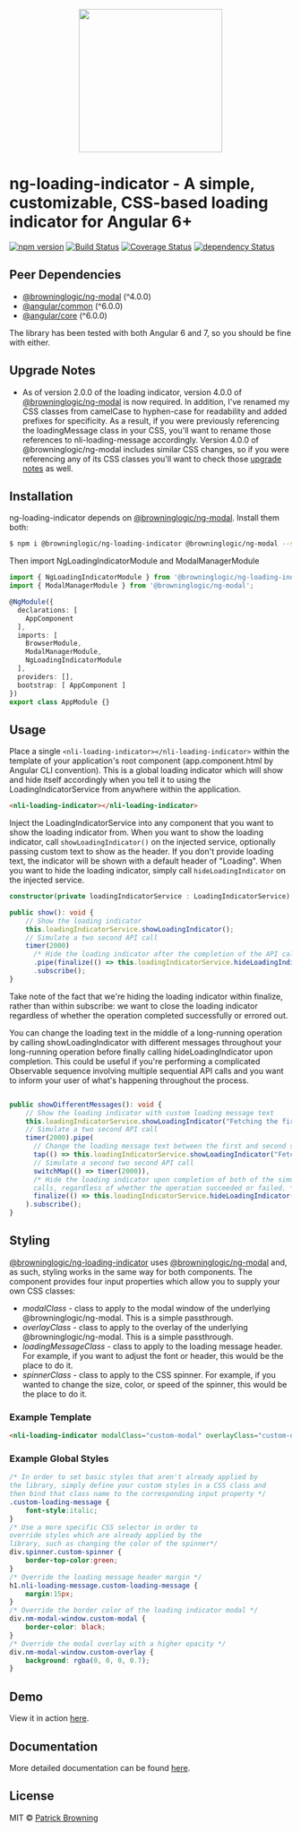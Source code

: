<p align="center">
  <img height="256px" width="256px" style="text-align: center;" src="https://cdn.rawgit.com/pfbrowning/ng-loading-indicator/master/src/assets/logo.svg">
</p>

# ng-loading-indicator - A simple, customizable, CSS-based loading indicator for Angular 6+

[![npm version](https://badge.fury.io/js/%40browninglogic%2Fng-loading-indicator.svg)](https://badge.fury.io/js/%40browninglogic%2Fng-loading-indicator)
[![Build Status](https://travis-ci.org/pfbrowning/ng-loading-indicator.svg?branch=master)](https://travis-ci.org/pfbrowning/ng-loading-indicator)
[![Coverage Status](https://coveralls.io/repos/github/pfbrowning/ng-loading-indicator/badge.svg?branch=master)](https://coveralls.io/github/pfbrowning/ng-loading-indicator?branch=master)
[![dependency Status](https://david-dm.org/pfbrowning/ng-loading-indicator.svg?path=projects%2Fng-loading-indicator)](https://david-dm.org/pfbrowning/ng-loading-indicator?path=projects%2Fng-loading-indicator)

## Peer Dependencies
* [@browninglogic/ng-modal](https://github.com/pfbrowning/ng-modal) (^4.0.0)
* [@angular/common](https://www.npmjs.com/package/@angular/common) (^6.0.0)
* [@angular/core](https://www.npmjs.com/package/@angular/core) (^6.0.0)

The library has been tested with both Angular 6 and 7, so you should be fine with either.

## Upgrade Notes
* As of version 2.0.0 of the loading indicator, version 4.0.0 of 
[@browninglogic/ng-modal](https://github.com/pfbrowning/ng-modal) is now required.
In addition, I've renamed my CSS classes from camelCase to hyphen-case
for readability and added prefixes for specificity.  As a result, if you were 
previously referencing the loadingMessage class in your CSS, you'll want to 
rename those references to nli-loading-message accordingly.  Version 4.0.0
of @browninglogic/ng-modal includes similar CSS changes, so if you were referencing
any of its CSS classes you'll want to check those 
[upgrade notes](https://github.com/pfbrowning/ng-modal) as well.

## Installation
ng-loading-indicator depends on [@browninglogic/ng-modal](https://github.com/pfbrowning/ng-modal).  Install them both:
```bash
$ npm i @browninglogic/ng-loading-indicator @browninglogic/ng-modal --save
```
Then import NgLoadingIndicatorModule and ModalManagerModule
```typescript
import { NgLoadingIndicatorModule } from '@browninglogic/ng-loading-indicator';
import { ModalManagerModule } from '@browninglogic/ng-modal';

@NgModule({
  declarations: [
    AppComponent
  ],
  imports: [
    BrowserModule,
    ModalManagerModule,
    NgLoadingIndicatorModule
  ],
  providers: [],
  bootstrap: [ AppComponent ]
})
export class AppModule {}
```
## Usage
Place a single `<nli-loading-indicator></nli-loading-indicator>` within the template of your application's root component (app.component.html by Angular CLI convention).  This is a global loading indicator which will show and hide itself accordingly when you tell it to using the LoadingIndicatorService from anywhere within the application.
```html
<nli-loading-indicator></nli-loading-indicator>
```
Inject the LoadingIndicatorService into any component that you want to show the loading indicator from.  When you want to show the loading indicator, call `showLoadingIndicator()` on the injected service, optionally passing custom text to show as the header.  If you don't provide loading text, the indicator will be shown with a default header of "Loading".  When you want to hide the loading indicator, simply call `hideLoadingIndicator` on the injected service.
```typescript
constructor(private loadingIndicatorService : LoadingIndicatorService) {}

public show(): void {
    // Show the loading indicator
    this.loadingIndicatorService.showLoadingIndicator();
    // Simulate a two second API call
    timer(2000)
      /* Hide the loading indicator after the completion of the API call. */
      .pipe(finalize(() => this.loadingIndicatorService.hideLoadingIndicator()))
      .subscribe();
}
```
Take note of the fact that we're hiding the loading indicator within finalize, rather than within subscribe: we want to close the loading indicator regardless of whether the operation completed successfully or errored out.

You can change the loading text in the middle of a long-running operation by calling showLoadingIndicator with different messages throughout your long-running operation before finally calling hideLoadingIndicator upon completion.  This could be useful if you're performing a complicated Observable sequence involving multiple sequential API calls and you want to inform your user of what's happening throughout the process.
```typescript

public showDifferentMessages(): void {
    // Show the loading indicator with custom loading message text
    this.loadingIndicatorService.showLoadingIndicator("Fetching the first thing");
    // Simulate a two second API call
    timer(2000).pipe(
      // Change the loading message text between the first and second simulated API call
      tap(() => this.loadingIndicatorService.showLoadingIndicator("Fetching something else")),
      // Simulate a second two second API call
      switchMap(() => timer(2000)),
      /* Hide the loading indicator upon completion of both of the simulated API 
      calls, regardless of whether the operation succeeded or failed. */
      finalize(() => this.loadingIndicatorService.hideLoadingIndicator())
    ).subscribe();
}
```
## Styling
[@browninglogic/ng-loading-indicator](https://github.com/pfbrowning/ng-loading-indicator) uses [@browninglogic/ng-modal](https://github.com/pfbrowning/ng-modal) and, as such, styling works in the same way for both components.  The component provides four input properties which allow you to supply your own CSS classes:
* *modalClass* - class to apply to the modal window of the underlying @browninglogic/ng-modal.  This is a simple passthrough.
* *overlayClass* - class to apply to the overlay of the underlying @browninglogic/ng-modal.  This is a simple passthrough.
* *loadingMessageClass* - class to apply to the loading message header.  For example, if you want to adjust the font or header, this would be the place to do it.
* *spinnerClass* - class to apply to the CSS spinner.  For example, if you wanted to change the size, color, or speed of the spinner, this would be the place to do it.
### Example Template
```html
<nli-loading-indicator modalClass="custom-modal" overlayClass="custom-overlay" loadingMessageClass="custom-loading-message" spinnerClass="custom-spinner"></nli-loading-indicator>
```
### Example Global Styles
```css
/* In order to set basic styles that aren't already applied by
the library, simply define your custom styles in a CSS class and
then bind that class name to the corresponding input property */
.custom-loading-message {
    font-style:italic;
}
/* Use a more specific CSS selector in order to 
override styles which are already applied by the
library, such as changing the color of the spinner*/
div.spinner.custom-spinner {
    border-top-color:green;
}
/* Override the loading message header margin */
h1.nli-loading-message.custom-loading-message {
    margin:15px;
}
/* Override the border color of the loading indicator modal */
div.nm-modal-window.custom-modal {
    border-color: black;
}
/* Override the modal overlay with a higher opacity */
div.nm-modal-window.custom-overlay {
    background: rgba(0, 0, 0, 0.7);
}
```

## Demo
View it in action [here](https://pfbrowning.github.io/ng-loading-indicator).

## Documentation
More detailed documentation can be found [here](https://pfbrowning.github.io/ng-loading-indicator/doc/index.html).

## License

MIT © [Patrick Browning](mailto:patrick@browninglogic.com)